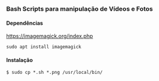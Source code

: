 ### Bash Scripts para manipulação de Vídeos e Fotos


#### Dependências

https://imagemagick.org/index.php

```
sudo apt install imagemagick
```

#### Instalação

```
$ sudo cp *.sh *.png /usr/local/bin/
```